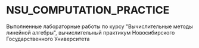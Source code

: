 # NSU_COMPUTATION_PRACTICE
 Выполненные лабораторные работы по курсу "Вычислительные методы линейной алгебры", вычислительный практикум Новосибирского Государственного Университета
